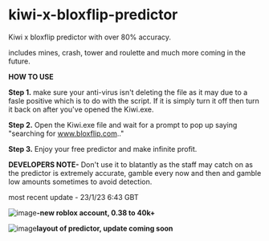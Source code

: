 # kiwi-x-bloxflip-predictor

Kiwi x bloxflip predictor with over 80% accuracy.

includes mines, crash, tower and roulette and much more coming in the future.

**HOW TO USE**

**Step 1.** make sure your anti-virus isn't deleting the file as it may due to a
fasle positive which is to do with the script. If it is simply turn it off then
turn it back on after you've opened the Kiwi.exe.

**Step 2.** Open the Kiwi.exe file and wait for a prompt to pop up saying "searching for www.bloxflip.com.."

**Step 3.** Enjoy your free predictor and make infinite profit.


**DEVELOPERS NOTE-**
Don't use it to blatantly as the staff may catch on as the predictor is 
extremely accurate, gamble every now and then and gamble low amounts sometimes
to avoid detection.


most recent update - 23/1/23 6:43 GBT

![image](https://user-images.githubusercontent.com/123630885/214891588-632ede7e-98be-4356-92c3-bc022bd387f2.png)**-new roblox account, 0.38 to 40k+**


![image](https://user-images.githubusercontent.com/123630885/214891797-f3b7fb8e-078f-441c-b2dc-e184f40e821c.png)**layout of predictor, update coming soon**
